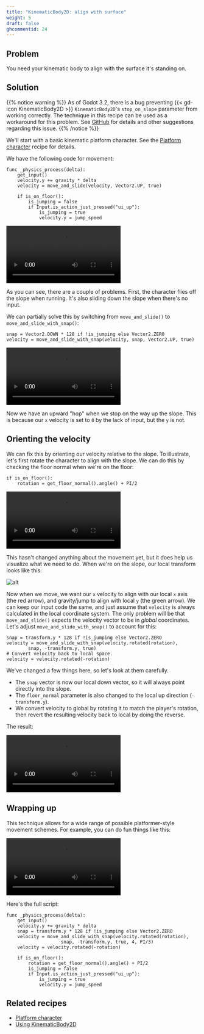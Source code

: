 ```yaml
---
title: "KinematicBody2D: align with surface"
weight: 5
draft: false
ghcommentid: 24
---
```


## Problem

You need your kinematic body to align with the surface it's standing on.

## Solution

{{% notice warning %}}
As of Godot 3.2, there is a bug preventing {{< gd-icon KinematicBody2D >}} `KinematicBody2D`'s `stop_on_slope` parameter from working correctly. The technique in this recipe can be used as a workaround for this problem. See [GitHub](https://github.com/godotengine/godot/issues) for details and other suggestions regarding this issue.
{{% /notice %}}

We'll start with a basic kinematic platform character. See the [Platform character](/godot_recipes/3.x/2d/platform_character/) recipe for details.

We have the following code for movement:

```gdscript
func _physics_process(delta):
    get_input()
    velocity.y += gravity * delta
    velocity = move_and_slide(velocity, Vector2.UP, true)

    if is_on_floor():
        is_jumping = false
        if Input.is_action_just_pressed("ui_up"):
            is_jumping = true
            velocity.y = jump_speed
```

<video controls src="/3.x/img/2d_align_01.webm"></video>

As you can see, there are a couple of problems. First, the character flies off the slope when running. It's also sliding down the slope when there's no input.

We can partially solve this by switching from `move_and_slide()` to `move_and_slide_with_snap()`:

```gdscript
snap = Vector2.DOWN * 128 if !is_jumping else Vector2.ZERO
velocity = move_and_slide_with_snap(velocity, snap, Vector2.UP, true)
```

<video controls src="/3.x/img/2d_align_02.webm"></video>

Now we have an upward "hop" when we stop on the way up the slope. This is because our `x` velocity is set to `0` by the lack of input, but the `y` is not.

## Orienting the velocity

We can fix this by orienting our velocity relative to the slope. To illustrate, let's first rotate the character to align with the slope. We can do this by checking the floor normal when we're on the floor:

```gdscript
if is_on_floor():
    rotation = get_floor_normal().angle() + PI/2
```

<video controls src="/3.x/img/2d_align_03.webm"></video>

This hasn't changed anything about the movement yet, but it does help us visualize what we need to do. When we're on the slope, our local transform looks like this:

![alt](/godot_recipes/3.x/img/2d_align_04.png)

Now when we move, we want our `x` velocity to align with our local `x` axis (the red arrow), and gravity/jump to align with local `y` (the green arrow). We can keep our input code the same, and just assume that `velocity` is always calculated in the local coordinate system. The only problem will be that `move_and_slide()` expects the velocity vector to be in *global* coordinates. Let's adjust `move_and_slide_with_snap()` to account for this:

```gdscript
snap = transform.y * 128 if !is_jumping else Vector2.ZERO
velocity = move_and_slide_with_snap(velocity.rotated(rotation),
        snap, -transform.y, true)
# Convert velocity back to local space.
velocity = velocity.rotated(-rotation)
```

We've changed a few things here, so let's look at them carefully.

* The `snap` vector is now our local down vector, so it will always point directly into the slope.
* The `floor_normal` parameter is also changed to the local up direction (`-transform.y`).
* We convert velocity to global by rotating it to match the player's rotation, then revert the resulting velocity back to local by doing the reverse.

The result:

<video controls src="/3.x/img/2d_align_05.webm"></video>

## Wrapping up

This technique allows for a wide range of possible platformer-style movement schemes. For example, you can do fun things like this:

<video controls src="/3.x/img/2d_align_06.webm"></video>

Here's the full script:

```gdscript
func _physics_process(delta):
    get_input()
    velocity.y += gravity * delta
    snap = transform.y * 128 if !is_jumping else Vector2.ZERO
    velocity = move_and_slide_with_snap(velocity.rotated(rotation),
                    snap, -transform.y, true, 4, PI/3)
    velocity = velocity.rotated(-rotation)

    if is_on_floor():
        rotation = get_floor_normal().angle() + PI/2
        is_jumping = false
        if Input.is_action_just_pressed("ui_up"):
            is_jumping = true
            velocity.y = jump_speed
```

## Related recipes

- [Platform character](http://kidscancode.org/godot_recipes/2d/platform_character)
- [Using KinematicBody2D](/godot_recipes/3.x/physics/godot3_kinematic2d/)

<!-- #### Like video? -->
